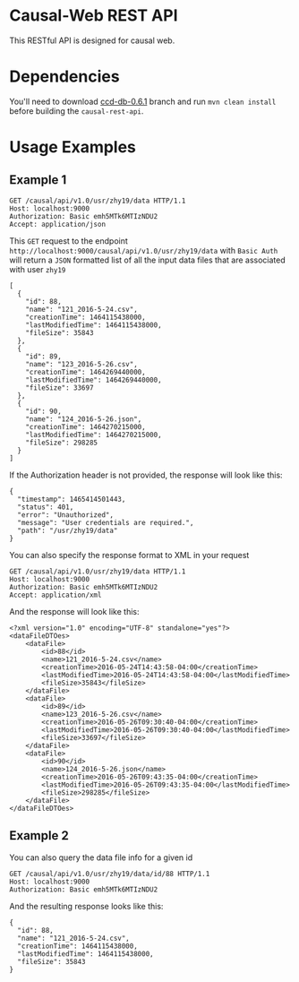 # Causal-Web REST API

This RESTful API is designed for causal web.

# Dependencies

You'll need to download [ccd-db-0.6.1](https://github.com/bd2kccd/ccd-db) branch and run `mvn clean install` before building the `causal-rest-api`.

# Usage Examples

## Example 1

````
GET /causal/api/v1.0/usr/zhy19/data HTTP/1.1
Host: localhost:9000
Authorization: Basic emh5MTk6MTIzNDU2
Accept: application/json
````

This `GET` request to the endpoint `http://localhost:9000/causal/api/v1.0/usr/zhy19/data` with `Basic Auth` will return a `JSON` formatted list of all the input data files that are associated with user `zhy19`

````
[
  {
    "id": 88,
    "name": "121_2016-5-24.csv",
    "creationTime": 1464115438000,
    "lastModifiedTime": 1464115438000,
    "fileSize": 35843
  },
  {
    "id": 89,
    "name": "123_2016-5-26.csv",
    "creationTime": 1464269440000,
    "lastModifiedTime": 1464269440000,
    "fileSize": 33697
  },
  {
    "id": 90,
    "name": "124_2016-5-26.json",
    "creationTime": 1464270215000,
    "lastModifiedTime": 1464270215000,
    "fileSize": 298285
  }
]
````

If the Authorization header is not provided, the response will look like this:

````
{
  "timestamp": 1465414501443,
  "status": 401,
  "error": "Unauthorized",
  "message": "User credentials are required.",
  "path": "/usr/zhy19/data"
}
````

You can also specify the response format to XML in your request

````
GET /causal/api/v1.0/usr/zhy19/data HTTP/1.1
Host: localhost:9000
Authorization: Basic emh5MTk6MTIzNDU2
Accept: application/xml
````

And the response will look like this:

````
<?xml version="1.0" encoding="UTF-8" standalone="yes"?>
<dataFileDTOes>
    <dataFile>
        <id>88</id>
        <name>121_2016-5-24.csv</name>
        <creationTime>2016-05-24T14:43:58-04:00</creationTime>
        <lastModifiedTime>2016-05-24T14:43:58-04:00</lastModifiedTime>
        <fileSize>35843</fileSize>
    </dataFile>
    <dataFile>
        <id>89</id>
        <name>123_2016-5-26.csv</name>
        <creationTime>2016-05-26T09:30:40-04:00</creationTime>
        <lastModifiedTime>2016-05-26T09:30:40-04:00</lastModifiedTime>
        <fileSize>33697</fileSize>
    </dataFile>
    <dataFile>
        <id>90</id>
        <name>124_2016-5-26.json</name>
        <creationTime>2016-05-26T09:43:35-04:00</creationTime>
        <lastModifiedTime>2016-05-26T09:43:35-04:00</lastModifiedTime>
        <fileSize>298285</fileSize>
    </dataFile>
</dataFileDTOes>
````

## Example 2

You can also query the data file info for a given id

````
GET /causal/api/v1.0/usr/zhy19/data/id/88 HTTP/1.1
Host: localhost:9000
Authorization: Basic emh5MTk6MTIzNDU2
````

And the resulting response looks like this:

````
{
  "id": 88,
  "name": "121_2016-5-24.csv",
  "creationTime": 1464115438000,
  "lastModifiedTime": 1464115438000,
  "fileSize": 35843
}
````
